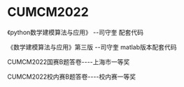 # CUMCM2022
《python数学建模算法与应用》 --司守奎  配套代码


《数学建模算法与应用》第三版 --司守奎  matlab版本配套代码

CUMCM2022国赛B题答卷----上海市一等奖

CUMCM2022校内赛B题答卷----校内赛一等奖
